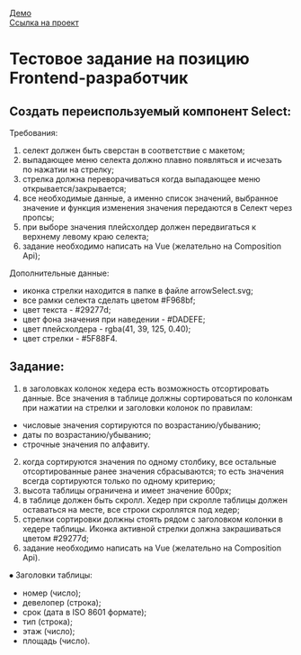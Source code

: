 [Демо](https://alarma1.github.io/select-table/)  
[Ссылка на проект](https://github.com/Alarma1/select-table-code)
# Тестовое задание на позицию Frontend-разработчик  
##	Создать переиспользуемый компонент Select:
Требования: 
1)  селект должен быть сверстан в соответствие с макетом;
2) выпадающее меню селекта должно плавно появляться и исчезать по нажатии на стрелку;
3) стрелка должна переворачиваться когда выпадающее меню открывается/закрывается;
4) все необходимые данные, а именно список значений, выбранное значение и функция изменения значения передаются в Селект через пропсы;
5) при выборе значения плейсхолдер должен передвигаться к верхнему левому краю селекта;
6) задание необходимо написать на Vue (желательно на Composition Api);
  
Дополнительные данные:  
- иконка стрелки находится в папке в файле arrowSelect.svg;
- все рамки селекта сделать цветом #F968bf;
- цвет текста - #29277d;
- цвет фона значения при наведении - #DADEFE;
- цвет плейсхолдера - rgba(41, 39, 125, 0.40);
- цвет стрелки - #5F88F4.
## Задание:
1) в заголовках колонок хедера есть возможность отсортировать данные. Все значения в таблице должны сортироваться по колонкам при нажатии на стрелки и заголовки колонок по правилам:
- числовые значения сортируются по возрастанию/убыванию;
- даты по возрастанию/убыванию;
- строчные значения по алфавиту.
2) когда сортируются значения по одному столбику, все остальные отсортированные ранее значения сбрасываются; то есть значения всегда сортируются только по одному критерию;
3) высота таблицы ограничена и имеет значение 600px;
4) в таблице должен быть скролл. Хедер при скролле таблицы должен оставаться на месте, все строки скроллятся под хедер;
5) стрелки сортировки должны стоять рядом с заголовком колонки в хедере таблицы. Иконка активной стрелки должна закрашиваться цветом #29277d;
6) задание необходимо написать на Vue (желательно на Composition Api).

⦁	Заголовки таблицы: 
- номер (число);
- девелопер (строка);
- срок (дата в ISO 8601 формате);
- тип (строка);
- этаж (число);
- площадь (число).
